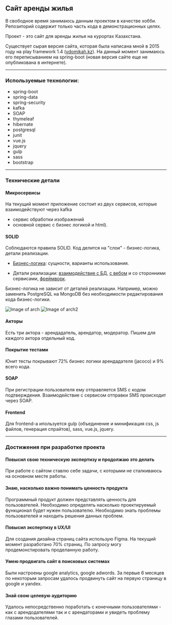 ## Сайт аренды жилья

В свободное время занимаюсь данным проектом в качестве хобби. Репозиторий содержит только часть кода в демонстрационных целях. 

Проект - это сайт для аренды жилья на курортах Казахстана. 

Существует сырая версия сайта, которая была написана мной в 2015 году на play framework 1.4 ([vdomikah.kz](http://vdomikah.kz)). На данный момент занимаюсь его переписыванием на spring-boot (новая версия сайте еще не опубликована в интернете).


---


### Используемые технологии:
* spring-boot
* spring-data
* spring-security
* kafka
* SOAP
* thymeleaf
* hibernate
* postgresql
* junit
* vue.js
* jquery
* gulp
* sass
* bootstrap

---


### Технические детали
#### Микросервисы
На текущий момент приложение состоит из двух сервисов, которые взаимодействуют через kafka 
* сервис обработки изображений 
* основной сервис с бизнес логикой и html).
#### SOLID
Соблюдаются правила SOLID. Код делится на "слои" - бизнес-логика, детали реализации. 

* [Бизнес-логика](https://github.com/happy-robot/resortcodedemo/tree/master/src/main/java/kz/kaps/resort/core): сущности, варианты использования.

* Детали реализации: [взаимодействие с БД](https://github.com/happy-robot/resortcodedemo/tree/master/src/main/java/kz/kaps/resort/dataproviders/database), [с вебом](https://github.com/happy-robot/resortcodedemo/tree/master/src/main/java/kz/kaps/resort/entrypoints) и со сторонними сервисами, [фреймворк](https://github.com/happy-robot/resortcodedemo/tree/master/src/main/java/kz/kaps/resort/configuration). 

Бизнес-логика не зависит от деталей реализации. Например, можно заменить PostgreSQL на MongoDB без необходимости редактирования кода бизнес-логики. 


![Image of arch](https://github.com/happy-robot/resort/blob/master/docs/images/clean-architecture-diagram-1.png)
![Image of arch2](https://github.com/happy-robot/resort/blob/master/docs/images/clean-architecture-diagram-2.png)
#### Акторы
Есть три актора - арендадатель, арендатор, модератор. Пишем для каждого актора отдельный код.
#### Покрытие тестами
Юнит тесты покрывают 72% бизнес логики арендадателя (jacoco) и 9% всего кода.
#### SOAP
При регистрации пользователя ему отправляется SMS с кодом подтверждения. Взаимодействие с сервисом отправки SMS происходит через SOAP.
#### Frontend
Для frontend-а ипользуется gulp (объединение и минификация css, js файлов, генерация спрайтов), sass, vue.js, jquery.

---


### Достижения при разработке проекта
#### Повысил свою техническую экспертизу и продолжаю это делать
При работе с сайтом ставлю себе задачи, с которыми не сталкиваюсь на основном месте работы.
#### Знаю, насколько важно понимать ценность продукта
Программный продукт должен представлять ценность для пользователей. Необходимо определять насколько проектируемый функционал будет нужен пользователю. Необходимо знать проблемы пользователей и находить решения данных проблем.
#### Повысил экспертизу в UX/UI
Для создания дизайна страниц сайта использую Figma. На текущий момент разработано 70% страниц. По запросу могу продемонстировать проделанную работу.
#### Умею продвигать сайт в поисковых системах
Были настроены google analytics, google adwords. За первые 6 месяцев по некоторым запросам удалось продвинуть сайт на первую страницу в google и yandex.
#### Знай свою целевую аудиторию
Удалось непосредственно поработать с конечными пользователями - как с арендодателями так и с арендаторами и увидеть проблему глазами пользователей.

